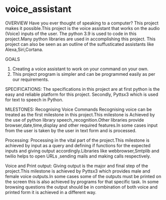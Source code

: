 # voice_assistant

OVERVIEW
Have you ever thought of speaking to a computer? This project makes it possible.This project
is the voice assistant that works on the audio (Voice) inputs of the user. The python 3.9 is used
to code in this project.Many python libraries are used in accomplishing this project.
This project can also be seen as an outline of the suffusticated assistants like Alexa,Siri,Cortana.

GOALS
1. Creating a voice assistant to work on your command on your own.
2. This project program is simpler and can be programmed easily as per our
requirements.

SPECIFICATIONS:
The specifications in this project are at first python is the easy and reliable platform for this
project. Secondly, Pyttsx3 which is used for text to speech in Python.

MILESTONES:
Recognising Voice Commands
Recognising voice can be treated as the first milestone in this project.This milestone is
Achieved by the use of python library speech_recognition.Other libraries provide
browser,date,time,display and other required features.In some cases input from the user is taken
by the user in text form and is processed.

Processing:
Processing in the vital part of the project.This milestone is achieved by input as a query and
defining if functions for the expected inputs and giving output accordingly.Libraries like
webbrowser,Smtplib and twilio helps to open URLs ,sending mails and making calls respectively.

Voice and Print output:
Giving output is the major and final step of the project.This milestone is achieved by Pyttsx3
which provides male and female voice outputs.In some cases some of the outputs must be
printed on the screen this is also achieved by programs for that specific task. In some browsing
questions the output should be in combination of both voice and printed form it is achieved in a
different way.
